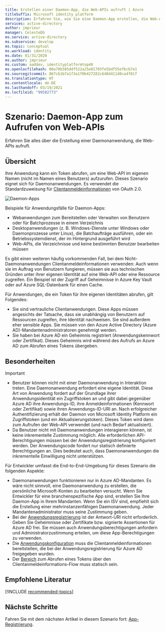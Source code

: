 ```yaml
---
title: Erstellen einer Daemon-App, die Web-APIs aufruft | Azure
titleSuffix: Microsoft identity platform
description: Erfahren Sie, wie Sie eine Daemon-App erstellen, die Web-APIs aufruft.
services: active-directory
author: jmprieur
manager: CelesteDG
ms.service: active-directory
ms.subservice: develop
ms.topic: conceptual
ms.workload: identity
ms.date: 01/31/2020
ms.author: jmprieur
ms.custom: aaddev, identityplatformtop40
ms.openlocfilehash: 00a70b585ddf522a25e81703fe5bdf55efbcb7e1
ms.sourcegitcommit: 867cb1b7a1f3a1f0b427282c648d411d0ca4f81f
ms.translationtype: HT
ms.contentlocale: de-DE
ms.lasthandoff: 03/19/2021
ms.locfileid: "99582773"
---
```

# <a name="scenario-daemon-application-that-calls-web-apis"></a>Szenario: Daemon-App zum Aufrufen von Web-APIs

Erfahren Sie alles über die Erstellung einer Daemonanwendung, die Web-APIs aufruft.

## <a name="overview"></a>Übersicht

Ihre Anwendung kann ein Token abrufen, um eine Web-API im eigenen Namen (nicht im Namen eines Benutzers) aufzurufen. Dieses Szenario eignet sich für Daemonanwendungen. Es verwendet die Standardzuweisung für [Clientanmeldeinformationen](v2-oauth2-client-creds-grant-flow.md) von OAuth 2.0.

![Daemon-Apps](./media/scenario-daemon-app/daemon-app.svg)

Beispiele für Anwendungsfälle für Daemon-Apps:

- Webanwendungen zum Bereitstellen oder Verwalten von Benutzern oder für Batchprozesse in einem Verzeichnis
- Desktopanwendungen (z. B. Windows-Dienste unter Windows oder Daemonprozesse unter Linux), die Batchaufträge ausführen, oder ein Betriebssystemdienst, der im Hintergrund ausgeführt wird
- Web-APIs, die Verzeichnisse und keine bestimmten Benutzer bearbeiten müssen

Es gibt einen weiteren häufig vorkommenden Fall, bei dem Nicht-Daemonanwendungen Clientanmeldeinformationen verwenden: Auch wenn sie im Auftrag von Benutzern fungieren, müssen sie aus technischen Gründen unter ihrer eigenen Identität auf eine Web-API oder eine Ressource zugreifen. Ein Beispiel ist der Zugriff auf Geheimnisse in Azure Key Vault oder auf Azure SQL-Datenbank für einen Cache.

Für Anwendungen, die ein Token für ihre eigenen Identitäten abrufen, gilt Folgendes:

- Sie sind vertrauliche Clientanwendungen. Diese Apps müssen angesichts der Tatsache, dass sie unabhängig von Benutzern auf Ressourcen zugreifen, ihre Identität nachweisen. Sie sind außerdem eher sensible Apps. Sie müssen von den Azure Active Directory (Azure AD)-Mandantenadministratoren genehmigt werden.
- Sie haben bei Azure AD ein Geheimnis registriert (Anwendungskennwort oder Zertifikat). Dieses Geheimnis wird während des Aufrufs an Azure AD zum Abrufen eines Tokens übergeben.

## <a name="specifics"></a>Besonderheiten

> [!IMPORTANT]
>
> - Benutzer können nicht mit einer Daemonanwendung in Interaktion treten. Eine Daemonanwendung erfordert eine eigene Identität. Diese Art von Anwendung fordert auf der Grundlage ihrer Anwendungsidentität ein Zugriffstoken an und gibt dabei gegenüber Azure AD ihre Anwendungs-ID, ihre Anmeldeinformationen (Kennwort oder Zertifikat) sowie ihren Anwendungs-ID-URI an. Nach erfolgreicher Authentifizierung erhält der Daemon von Microsoft Identity Platform ein Zugriffstoken (und ein Aktualisierungstoken). Dieses Token wird dann zum Aufrufen der Web-API verwendet (und nach Bedarf aktualisiert).
> - Da Benutzer nicht mit Daemonanwendungen interagieren können, ist keine inkrementelle Zustimmung möglich. Alle erforderlichen API-Berechtigungen müssen bei der Anwendungsregistrierung konfiguriert werden. Der Anwendungscode fordert nur statisch definierte Berechtigungen an. Dies bedeutet auch, dass Daemonanwendungen die inkrementelle Einwilligung nicht unterstützen.

Für Entwickler umfasst die End-to-End-Umgebung für dieses Szenario die folgenden Aspekte:

- Daemonanwendungen funktionieren nur in Azure AD-Mandanten. Es wäre nicht sinnvoll, eine Daemonanwendung zu erstellen, die persönliche Microsoft-Konten zu bearbeiten versucht. Wenn Sie Entwickler für eine branchenspezifische App sind, erstellen Sie Ihre Daemon-App in Ihrem Mandanten. Wenn Sie ein ISV sind, empfiehlt sich die Erstellung einer mehrinstanzenfähigen Daemonanwendung. Jeder Mandantenadministrator muss seine Zustimmung geben.
- Bei der [Anwendungsregistrierung](./scenario-daemon-app-registration.md) ist der Antwort-URI nicht erforderlich. Geben Sie Geheimnisse oder Zertifikate bzw. signierte Assertionen für Azure AD frei. Sie müssen auch Anwendungsberechtigungen anfordern und Administratorzustimmung erteilen, um diese App-Berechtigungen zu verwenden.
- Die [Anwendungskonfiguration](./scenario-daemon-app-configuration.md) muss die Clientanmeldeinformationen bereitstellen, die bei der Anwendungsregistrierung für Azure AD freigegeben wurden.
- Der [Bereich](scenario-daemon-acquire-token.md#scopes-to-request) zum Abrufen eines Tokens über den Clientanmeldeinformations-Flow muss statisch sein.

## <a name="recommended-reading"></a>Empfohlene Literatur

[!INCLUDE [recommended-topics](../../../includes/active-directory-develop-scenarios-prerequisites.md)]

## <a name="next-steps"></a>Nächste Schritte

Fahren Sie mit dem nächsten Artikel in diesem Szenario fort: [App-Registrierung](./scenario-daemon-app-registration.md).
